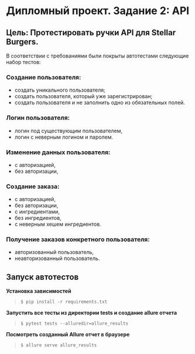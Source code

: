 # Дипломный проект. Задание 2: API

## Цель: Протестировать ручки API для Stellar Burgers.

В соответствии с требованиями были покрыты автотестами следующие набор тестов:

### Создание пользователя:
- создать уникального пользователя;
- создать пользователя, который уже зарегистрирован;
- создать пользователя и не заполнить одно из обязательных полей.
### Логин пользователя:
- логин под существующим пользователем,
- логин с неверным логином и паролем.
### Изменение данных пользователя:
- с авторизацией,
- без авторизации,
### Создание заказа:
- с авторизацией,
- без авторизации,
- с ингредиентами,
- без ингредиентов,
- с неверным хешем ингредиентов.
### Получение заказов конкретного пользователя:
- авторизованный пользователь,
- неавторизованный пользователь.

## Запуск автотестов

**Установка зависимостей**

> `$ pip install -r requirements.txt`

**Запустить все тесты из директории tests и создание allure отчета**

> `$ pytest tests --alluredir=allure_results`

**Посмотреть созданный Allure отчет в браузере**

> `$ allure serve allure_results`
